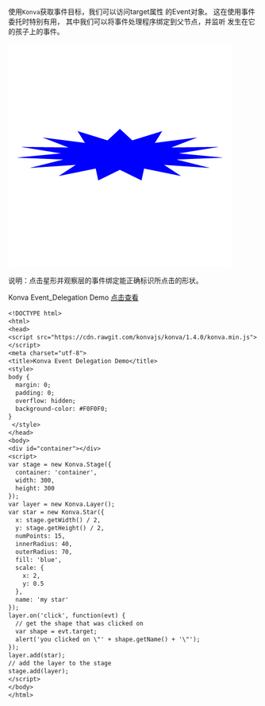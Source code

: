 使用`Konva`获取事件目标，我们可以访问target属性
的Event对象。 这在使用事件委托时特别有用，
其中我们可以将事件处理程序绑定到父节点，并监听
发生在它的孩子上的事件。   

![](images/event-delegation.png) 


说明：点击星形并观察层的事件绑定能正确标识所点击的形状。 

Konva Event_Delegation Demo  [点击查看](https://konvajs.github.io/downloads/code/events/Event_Delegation.html) 


    <!DOCTYPE html>
    <html>
    <head>
    <script src="https://cdn.rawgit.com/konvajs/konva/1.4.0/konva.min.js"></script>
    <meta charset="utf-8">
    <title>Konva Event Delegation Demo</title>
    <style>
    body {
      margin: 0;
      padding: 0;
      overflow: hidden;
      background-color: #F0F0F0;
    }
     </style>
    </head>
    <body>
    <div id="container"></div>
    <script>
    var stage = new Konva.Stage({
      container: 'container',
      width: 300,
      height: 300
    });
    var layer = new Konva.Layer();
    var star = new Konva.Star({
      x: stage.getWidth() / 2,
      y: stage.getHeight() / 2,
      numPoints: 15,
      innerRadius: 40,
      outerRadius: 70,
      fill: 'blue',
      scale: {
        x: 2,
        y: 0.5
      },
      name: 'my star'
    });
    layer.on('click', function(evt) {
      // get the shape that was clicked on
      var shape = evt.target;
      alert('you clicked on \"' + shape.getName() + '\"');
    });
    layer.add(star);
    // add the layer to the stage
    stage.add(layer);
    </script>
    </body>
    </html>